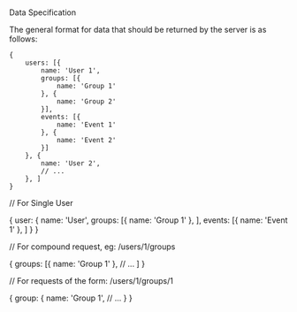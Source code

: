 #
Data Specification

The general format
for data that should be returned by the server
is as follows:

    {
        users: [{
            name: 'User 1',
            groups: [{
                name: 'Group 1'
            }, {
                name: 'Group 2'
            }],
            events: [{
                name: 'Event 1'
            }, {
                name: 'Event 2'
            }]
        }, {
            name: 'User 2',
            // ...
        }, ]
    }

// For Single User

{
    user: {
        name: 'User',
        groups: [{
            name: 'Group 1'
        }, ],
        events: [{
            name: 'Event 1'
        }, ]
    }
}

// For compound request, eg: /users/1/groups

{
    groups: [{
            name: 'Group 1'
        },
        // ...
    ]
}

// For requests of the form: /users/1/groups/1

{
    group: {
        name: 'Group 1',
        // ...
    }
}